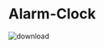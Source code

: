 # Alarm-Clock
![download](https://user-images.githubusercontent.com/72391361/154512556-74d1ea2f-bf2c-4079-9da2-8e1f46f76b92.jpg)
